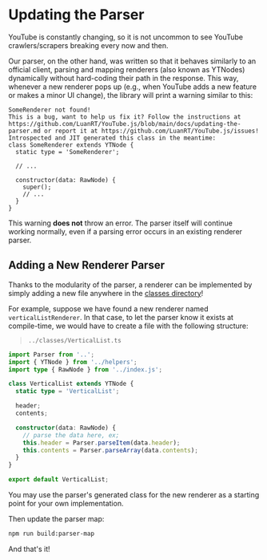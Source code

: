 # Updating the Parser

YouTube is constantly changing, so it is not uncommon to see YouTube crawlers/scrapers breaking every now and then.

Our parser, on the other hand, was written so that it behaves similarly to an official client, parsing and mapping renderers (also known as YTNodes) dynamically without hard-coding their path in the response. This way, whenever a new renderer pops up (e.g., when YouTube adds a new feature or makes a minor UI change), the library will print a warning similar to this:

```
SomeRenderer not found!
This is a bug, want to help us fix it? Follow the instructions at https://github.com/LuanRT/YouTube.js/blob/main/docs/updating-the-parser.md or report it at https://github.com/LuanRT/YouTube.js/issues!
Introspected and JIT generated this class in the meantime:
class SomeRenderer extends YTNode {
  static type = 'SomeRenderer';

  // ...

  constructor(data: RawNode) {
    super();
    // ...
  }
}
```

This warning **does not** throw an error. The parser itself will continue working normally, even if a parsing error occurs in an existing renderer parser.

## Adding a New Renderer Parser

Thanks to the modularity of the parser, a renderer can be implemented by simply adding a new file anywhere in the [classes directory](../src/parser/classes)!

For example, suppose we have found a new renderer named `verticalListRenderer`. In that case, to let the parser know it exists at compile-time, we would have to create a file with the following structure:

> `../classes/VerticalList.ts`

```ts
import Parser from '..';
import { YTNode } from '../helpers';
import type { RawNode } from '../index.js';

class VerticalList extends YTNode {
  static type = 'VerticalList';

  header;
  contents;

  constructor(data: RawNode) {
    // parse the data here, ex;
    this.header = Parser.parseItem(data.header);
    this.contents = Parser.parseArray(data.contents);
  }
}

export default VerticalList;
```

You may use the parser's generated class for the new renderer as a starting point for your own implementation.

Then update the parser map:

```bash
npm run build:parser-map
```

And that's it!
